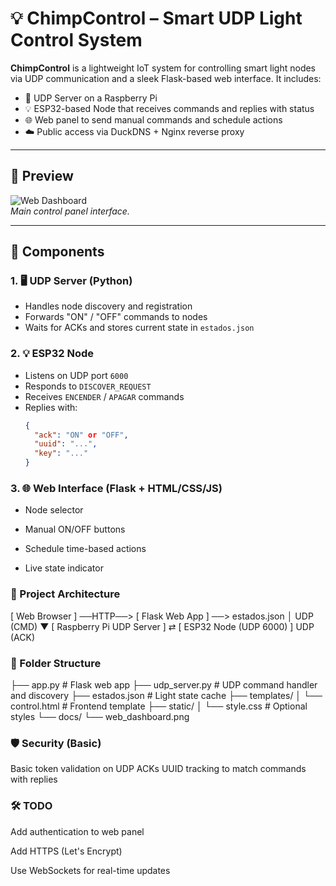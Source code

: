 # 💡 ChimpControl – Smart UDP Light Control System

**ChimpControl** is a lightweight IoT system for controlling smart light nodes via UDP communication and a sleek Flask-based web interface. It includes:

- 🔌 UDP Server on a Raspberry Pi  
- 💡 ESP32-based Node that receives commands and replies with status  
- 🌐 Web panel to send manual commands and schedule actions  
- ☁️ Public access via DuckDNS + Nginx reverse proxy  

---

## 📸 Preview

![Web Dashboard](docs/web_dashboard.png)  
*Main control panel interface.*

---

## 🧩 Components

### 1. 🖥️ UDP Server (Python)

- Handles node discovery and registration  
- Forwards "ON" / "OFF" commands to nodes  
- Waits for ACKs and stores current state in `estados.json`  

### 2. 💡 ESP32 Node

- Listens on UDP port `6000`  
- Responds to `DISCOVER_REQUEST`  
- Receives `ENCENDER` / `APAGAR` commands  
- Replies with:  
  ```json
  {
    "ack": "ON" or "OFF",
    "uuid": "...",
    "key": "..."
  }

### 3. 🌐 Web Interface (Flask + HTML/CSS/JS)
- Node selector

- Manual ON/OFF buttons

- Schedule time-based actions

- Live state indicator

### 🔄 Project Architecture

[ Web Browser ] ──HTTP──> [ Flask Web App ] ──> estados.json
                                              │
             UDP (CMD)                        ▼
[ Raspberry Pi UDP Server ]  ⇄  [ ESP32 Node (UDP 6000) ]
             UDP (ACK)                         

### 📁 Folder Structure
├── app.py              # Flask web app
├── udp_server.py       # UDP command handler and discovery
├── estados.json        # Light state cache
├── templates/
│   └── control.html    # Frontend template
├── static/
│   └── style.css       # Optional styles
└── docs/
    └── web_dashboard.png

### 🛡️ Security (Basic)
Basic token validation on UDP ACKs
UUID tracking to match commands with replies

### 🛠️ TODO
Add authentication to web panel

Add HTTPS (Let's Encrypt)

Use WebSockets for real-time updates